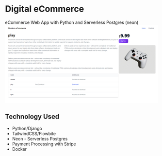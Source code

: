 # Digital eCommerce
eCommerce Web App with Python and Serverless Postgres (neon)
![Micro eCommerce](https://github.com/omarreda22/digital-eCommerce/blob/main/src/core/static-files/redmi/micro-ec.PNG)

## Technology Used
- Python/Django
- TailwindCSS/Flowbite
- Neon - Serverless Postgres
- Payment Processing with Stripe
- Docker
